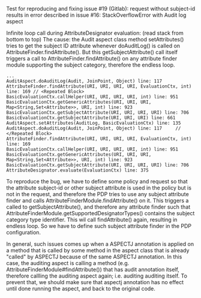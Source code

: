 Test for reproducing and fixing issue #19 (Gitlab): request without subject-id results in error described in issue #16: StackOverflowError with Audit log aspect

Infinite loop call during AttributeDesignator evaluation: (read stack from bottom to top)
The cause: the Audit aspect class method setAttributes() tries to get the subject ID attribute whenever doAuditLog() is called on AttributeFinder.findAttribute(). But this getSubjectAttribute() call itself triggers a call to AttributeFinder.findAttribute() on any attribute finder module supporting the subject category, therefore the endless loop.

```
...
AuditAspect.doAuditLog(Audit, JoinPoint, Object) line: 117
AttributeFinder.findAttribute(URI, URI, URI, URI, EvaluationCtx, int) line: 169 // <Repeated Block>
BasicEvaluationCtx.callHelper(URI, URI, URI, URI, int) line: 951
BasicEvaluationCtx.getGenericAttributes(URI, URI, URI, Map<String,Set<Attribute>>, URI, int) line: 923
BasicEvaluationCtx.getSubjectAttribute(URI, URI, URI, URI) line: 706
BasicEvaluationCtx.getSubjectAttribute(URI, URI, URI) line: 661
AuditAspect.setAttributes(AuditLog, BasicEvaluationCtx) line: 135
AuditAspect.doAuditLog(Audit, JoinPoint, Object) line: 117     // </Repeated Block>
AttributeFinder.findAttribute(URI, URI, URI, URI, EvaluationCtx, int) line: 169
BasicEvaluationCtx.callHelper(URI, URI, URI, URI, int) line: 951
BasicEvaluationCtx.getGenericAttributes(URI, URI, URI, Map<String,Set<Attribute>>, URI, int) line: 923
BasicEvaluationCtx.getSubjectAttribute(URI, URI, URI, URI) line: 706
AttributeDesignator.evaluate(EvaluationCtx) line: 375
```

To reproduce the bug, we have to define some policy and request so that the attribute subject-id or other subject attribute is used in the policy but is not in the request, and therefore the PDP tries to use any subject attribute finder and calls AttributeFinderModule.findAttribute() on it. This triggers a called to getSubjectAttribute(), and therefore any attribute finder such that AttributeFinderModule.getSupportedDesignatorTypes() contains the subject category type identifier. This wil call findAttribute() again, resulting in endless loop. So we have to define such subject attribute finder in the PDP configuration. 


In general, such issues comes up when a ASPECTJ annotation is applied on a method  that is called by some method in the aspect class that is already "called" by ASPECTJ because of the same ASPECTJ annotation. In this case, the auditing aspect is calling a method (e.g. AttributeFinderModule#findAttribute()) that has audit annotation itself, therefore callling the auditing aspect again; i.e. auditing auditing itself. To prevent that, we should make sure that aspectj annotation has no effect until done running the aspect, and back to the original code.

